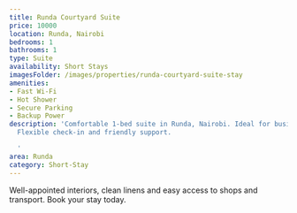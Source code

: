 ```yaml
---
title: Runda Courtyard Suite
price: 10000
location: Runda, Nairobi
bedrooms: 1
bathrooms: 1
type: Suite
availability: Short Stays
imagesFolder: /images/properties/runda-courtyard-suite-stay
amenities:
- Fast Wi-Fi
- Hot Shower
- Secure Parking
- Backup Power
description: 'Comfortable 1-bed suite in Runda, Nairobi. Ideal for business or leisure.
  Flexible check-in and friendly support.

  '
area: Runda
category: Short-Stay
---
```


Well-appointed interiors, clean linens and easy access to shops and transport. Book your stay today.
